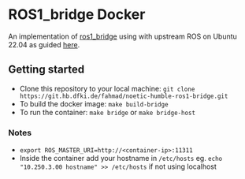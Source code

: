 # ROS1_bridge Docker
An implementation of [ros1_bridge][1] using with upstream ROS on Ubuntu 22.04 as guided [here][2].
  

## Getting started

- Clone this repository to your local machine:
	````git clone https://git.hb.dfki.de/fahmad/noetic-humble-ros1-bridge.git````
- To build the docker image:
	````make build-bridge````
- To run the container:
	````make bridge```` or ````make bridge-host````
### Notes
- ````export ROS_MASTER_URI=http://<container-ip>:11311````
- Inside the container add your hostname in ````/etc/hosts```` 
	 eg. ````echo "10.250.3.00 hostname" >> /etc/hosts```` if not using localhost

[1]: https://github.com/ros2/ros1_bridge "ros1_bridge"
[2]: https://docs.ros.org/en/humble/How-To-Guides/Using-ros1_bridge-Jammy-upstream.html "here"
